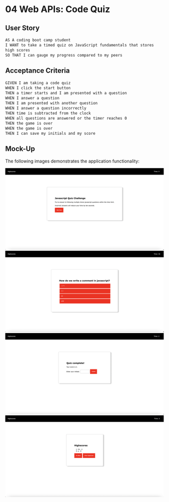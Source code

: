 # 04 Web APIs: Code Quiz

## User Story

```
AS A coding boot camp student
I WANT to take a timed quiz on JavaScript fundamentals that stores high scores
SO THAT I can gauge my progress compared to my peers
```

## Acceptance Criteria

```
GIVEN I am taking a code quiz
WHEN I click the start button
THEN a timer starts and I am presented with a question
WHEN I answer a question
THEN I am presented with another question
WHEN I answer a question incorrectly
THEN time is subtracted from the clock
WHEN all questions are answered or the timer reaches 0
THEN the game is over
WHEN the game is over
THEN I can save my initials and my score
```

## Mock-Up

The following images demonstrates the application functionality:

![img1](./assets/images/Screenshot%202023-03-09%20at%2014.37.50.png)
![img2](./assets/images/Screenshot%202023-03-09%20at%2014.37.58.png)
![img3](./assets/images/Screenshot%202023-03-09%20at%2014.38.30.png)
![img4](./assets/images/Screenshot%202023-03-09%20at%2014.38.51.png)

